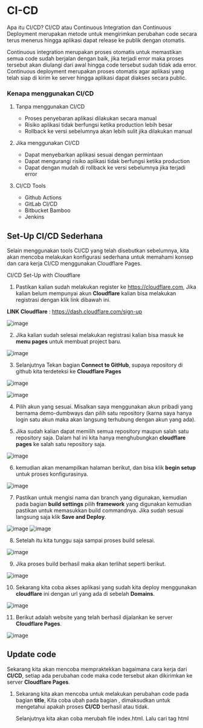 # CI-CD

Apa itu CI/CD?​
CI/CD atau Continuous Integration dan Continuous Deployment merupakan metode untuk mengirimkan perubahan code secara terus menerus hingga aplikasi dapat release ke publik dengan otomatis.

Continuous integration merupakan proses otomatis untuk memastikan semua code sudah berjalan dengan baik, jika terjadi error maka proses tersebut akan diulangi dari awal hingga code tersebut sudah tidak ada error.
Continuous deployment merupakan proses otomatis agar aplikasi yang telah siap di kirim ke server hingga aplikasi dapat diakses secara public.

### Kenapa menggunakan CI/CD​

1. Tanpa menggunakan CI/CD​

    - Proses penyebaran aplikasi dilakukan secara manual
    - Risiko aplikasi tidak berfungsi ketika production lebih besar
    - Rollback ke versi sebelumnya akan lebih sulit jika dilakukan manual

2. Jika menggunakan CI/CD​

    - Dapat menyebarkan aplikasi sesuai dengan permintaan
    - Dapat mengurangi risiko aplikasi tidak berfungsi ketika production
    - Dapat dengan mudah di rollback ke versi sebelumnya jika terjadi error

3. CI/CD Tools​

    - Github Actions
    - GitLab CI/CD
    - Bitbucket Bamboo
    - Jenkins



## Set-Up CI/CD Sederhana

Selain menggunakan tools CI/CD yang telah disebutkan sebelumnya, kita akan mencoba melakukan konfigurasi sederhana untuk memahami konsep dan cara kerja CI/CD menggunakan Cloudflare Pages.

CI/CD Set-Up with Cloudflare​
1. Pastikan kalian sudah melakukan register ke https://cloudflare.com, Jika kalian belum mempunyai akun __Cloudflare__ kalian bisa melakukan registrasi dengan klik link dibawah ini.

__LINK Cloudflare__ : https://dash.cloudflare.com/sign-up

![image](https://user-images.githubusercontent.com/40049149/187872014-5075669a-2218-4860-a070-62232379eac6.png)

2. Jika kalian sudah selesai melakukan registrasi kalian bisa masuk ke __menu pages__ untuk membuat project baru.

![image](https://user-images.githubusercontent.com/40049149/187875794-8cc2d920-5519-4c17-9fb6-05cb4ba45b26.png)

3. Selanjutnya Tekan bagian __Connect to GitHub__, supaya repository di github kita terdeteksi ke __Cloudflare Pages__

![image](https://user-images.githubusercontent.com/40049149/187875980-db7dbcce-e998-433c-9352-f235a56919b1.png)

![image](https://user-images.githubusercontent.com/40049149/187876526-b83688c2-543c-490d-907c-ed6418082622.png)

4. Pilih akun yang sesuai. Misalkan saya menggunakan akun pribadi yang bernama demo-dumbways dan pilih satu repository (karna saya hanya login satu akun maka akan langsung terhubung dengan akun yang ada).

5. Jika sudah kalian dapat memilih semua repository maupun salah satu repository saja. Dalam hal ini kita hanya menghubungkan __cloudflare pages__ ke salah satu repository saja.

![image](https://user-images.githubusercontent.com/40049149/187876924-407f2140-cdde-43a0-aa08-9f10fbccbbe9.png)

6. kemudian akan menampilkan halaman berikut, dan bisa klik __begin setup__ untuk proses konfigurasinya.

![image](https://user-images.githubusercontent.com/40049149/187880973-d1dc9cd1-7cba-4b62-8145-a41c2e7bdfce.png)

7. Pastikan untuk mengisi nama dan branch yang digunakan, kemudian pada bagian __build settings__ pilih __framework__ yang digunakan kemudian pastikan untuk memasukkan build commandnya. Jika sudah sesuai langsung saja klik __Save and Deploy__.

![image](https://user-images.githubusercontent.com/40049149/187878040-ef1e54a6-6ecf-4d8d-bc9c-b951813f62d8.png)
![image](https://user-images.githubusercontent.com/40049149/187878282-5264b18f-bfe8-44d2-a32f-ed0aa23b557f.png)

8. Setelah itu kita tunggu saja sampai proses build selesai.

![image](https://user-images.githubusercontent.com/40049149/187878496-5dc0b442-9655-4f60-8832-cf12651163f1.png)

9. Jika proses build berhasil maka akan terlihat seperti berikut.

![image](https://user-images.githubusercontent.com/40049149/187879623-bdbce44d-c63c-4661-aafe-68af81c507e6.png)

10. Sekarang kita coba akses aplikasi yang sudah kita deploy menggunakan __cloudflare__ ini dengan url yang ada di sebelah __Domains__.

![image](https://user-images.githubusercontent.com/40049149/187880171-d37619d2-19cb-4e1e-a3d6-d96fa0fdb304.png)

11. Berikut adalah website yang telah berhasil dijalankan ke server __Cloudflare Pages__.

![image](https://user-images.githubusercontent.com/40049149/187880382-fe3a7ba7-77f6-4c98-a581-aa35385fb69e.png)

## Update code​

Sekarang kita akan mencoba mempraktekkan bagaimana cara kerja dari __CI/CD__, setiap ada perubahan code maka code tersebut akan dikirimkan ke server __Cloudflare Pages__.

1. Sekarang kita akan mencoba untuk melakukan perubahan code pada bagian __title__, Kita coba ubah pada bagian __<title> ... </title>__, dimaksudkan untuk mengetahui apakah proses __CI/CD__ berhasil atau tidak.

      Selanjutnya kita akan coba merubah file index.html. Lalu cari tag html <title> dan rubah isinya
    
            git clone git@github.com:frenkyst/wayshub-frontend.git

![image](https://user-images.githubusercontent.com/40049149/187884306-e2ec2fb9-0cb5-44e7-8884-4259cb2b97a3.png)
    
![image](https://user-images.githubusercontent.com/40049149/187885040-674ac4e5-4f1a-4f56-932c-87251e3359a9.png)

            nano public/index.html

![image](https://user-images.githubusercontent.com/40049149/187885230-0c6e6aa8-2e6e-4d4d-9ad2-ca1e83e169fb.png)

   Lakukan add, commit, lalu lakukan push

    
        git add .

        git commit -m "edit titel"

![image](https://user-images.githubusercontent.com/40049149/187887640-da16db93-d1b3-45b0-9214-dd32880047b5.png)

        git push origin main
    
![image](https://user-images.githubusercontent.com/40049149/187887782-357f9eff-1c6e-4776-be96-b914f92840a3.png)


2. Selanjutnya kita coba lihat di __Cloudflare pages__ kita, disini __Cloudflare__ secara otomatis melakukan build ulang, kenapa? karena sebelumnya kita sudah melakukan suatu perubahan di bagian title tadi. Selanjutnya kita tunggu saja sampai proses build selesai.

![image](https://user-images.githubusercontent.com/40049149/187888120-45708738-23c9-4395-8152-60a823f78b85.png)

3. Jika sudah selesai dan proses build telah berhasil, maka akan berubah seperti di bawah ini. Pada bagian title yang sebelumnya __WaysHub__ telah menjadi __WaysHub - Frenky Menther__

![image](https://user-images.githubusercontent.com/40049149/187888313-4f122831-3116-4616-8642-4d154acd5c22.png)





